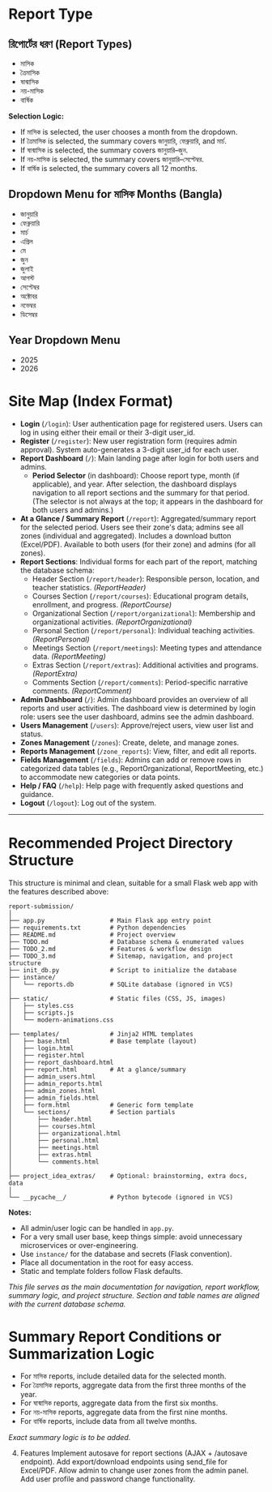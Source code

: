 
# Report Type

## রিপোর্টের ধরণ (Report Types)
- মাসিক
- ত্রৈমাসিক
- ষান্মাসিক
- নয়-মাসিক
- বার্ষিক

**Selection Logic:**
- If মাসিক is selected, the user chooses a month from the dropdown.
- If ত্রৈমাসিক is selected, the summary covers জানুয়ারি, ফেব্রুয়ারি, and মার্চ.
- If ষান্মাসিক is selected, the summary covers জানুয়ারি–জুন.
- If নয়-মাসিক is selected, the summary covers জানুয়ারি–সেপ্টেম্বর.
- If বার্ষিক is selected, the summary covers all 12 months.

## Dropdown Menu for মাসিক Months (Bangla)
- জানুয়ারি
- ফেব্রুয়ারি
- মার্চ
- এপ্রিল
- মে
- জুন
- জুলাই
- আগস্ট
- সেপ্টেম্বর
- অক্টোবর
- নভেম্বর
- ডিসেম্বর

## Year Dropdown Menu
- 2025
- 2026





# Site Map (Index Format)

- **Login** (`/login`): User authentication page for registered users. Users can log in using either their email or their 3-digit user_id.
- **Register** (`/register`): New user registration form (requires admin approval). System auto-generates a 3-digit user_id for each user.
- **Report Dashboard** (`/`): Main landing page after login for both users and admins.
  - **Period Selector** (in dashboard): Choose report type, month (if applicable), and year. After selection, the dashboard displays navigation to all report sections and the summary for that period. (The selector is not always at the top; it appears in the dashboard for both users and admins.)
- **At a Glance / Summary Report** (`/report`): Aggregated/summary report for the selected period. Users see their zone's data; admins see all zones (individual and aggregated). Includes a download button (Excel/PDF). Available to both users (for their zone) and admins (for all zones).
- **Report Sections**: Individual forms for each part of the report, matching the database schema:
  - Header Section (`/report/header`): Responsible person, location, and teacher statistics. *(ReportHeader)*
  - Courses Section (`/report/courses`): Educational program details, enrollment, and progress. *(ReportCourse)*
  - Organizational Section (`/report/organizational`): Membership and organizational activities. *(ReportOrganizational)*
  - Personal Section (`/report/personal`): Individual teaching activities. *(ReportPersonal)*
  - Meetings Section (`/report/meetings`): Meeting types and attendance data. *(ReportMeeting)*
  - Extras Section (`/report/extras`): Additional activities and programs. *(ReportExtra)*
  - Comments Section (`/report/comments`): Period-specific narrative comments. *(ReportComment)*
- **Admin Dashboard** (`/`): Admin dashboard provides an overview of all reports and user activities. The dashboard view is determined by login role: users see the user dashboard, admins see the admin dashboard.
- **Users Management** (`/users`): Approve/reject users, view user list and status.
- **Zones Management** (`/zones`): Create, delete, and manage zones.
- **Reports Management** (`/zone_reports`): View, filter, and edit all reports.
- **Fields Management** (`/fields`): Admins can add or remove rows in categorized data tables (e.g., ReportOrganizational, ReportMeeting, etc.) to accommodate new categories or data points.
- **Help / FAQ** (`/help`): Help page with frequently asked questions and guidance.
- **Logout** (`/logout`): Log out of the system.


---

# Recommended Project Directory Structure

This structure is minimal and clean, suitable for a small Flask web app with the features described above:

```
report-submission/
│
├── app.py                  # Main Flask app entry point
├── requirements.txt        # Python dependencies
├── README.md               # Project overview
├── TODO.md                 # Database schema & enumerated values
├── TODO_2.md               # Features & workflow design
├── TODO_3.md               # Sitemap, navigation, and project structure
├── init_db.py              # Script to initialize the database
├── instance/
│   └── reports.db          # SQLite database (ignored in VCS)
│
├── static/                 # Static files (CSS, JS, images)
│   ├── styles.css
│   ├── scripts.js
│   └── modern-animations.css
│
├── templates/              # Jinja2 HTML templates
│   ├── base.html           # Base template (layout)
│   ├── login.html
│   ├── register.html
│   ├── report_dashboard.html
│   ├── report.html         # At a glance/summary
│   ├── admin_users.html
│   ├── admin_reports.html
│   ├── admin_zones.html
│   ├── admin_fields.html
│   ├── form.html           # Generic form template
│   └── sections/           # Section partials
│       ├── header.html
│       ├── courses.html
│       ├── organizational.html
│       ├── personal.html
│       ├── meetings.html
│       ├── extras.html
│       └── comments.html
│
├── project_idea_extras/    # Optional: brainstorming, extra docs, data
│
└── __pycache__/            # Python bytecode (ignored in VCS)
```

**Notes:**
- All admin/user logic can be handled in `app.py`.
- For a very small user base, keep things simple: avoid unnecessary microservices or over-engineering.
- Use `instance/` for the database and secrets (Flask convention).
- Place all documentation in the root for easy access.
- Static and template folders follow Flask defaults.

*This file serves as the main documentation for navigation, report workflow, summary logic, and project structure. Section and table names are aligned with the current database schema.*

# Summary Report Conditions or Summarization Logic
- For মাসিক reports, include detailed data for the selected month.
- For ত্রৈমাসিক reports, aggregate data from the first three months of the year.
- For ষান্মাসিক reports, aggregate data from the first six months.
- For নয়-মাসিক reports, aggregate data from the first nine months.
- For বার্ষিক reports, include data from all twelve months.

*Exact summary logic is to be added.*

4. Features
Implement autosave for report sections (AJAX + /autosave endpoint).
Add export/download endpoints using send_file for Excel/PDF.
Allow admin to change user zones from the admin panel.
Add user profile and password change functionality.